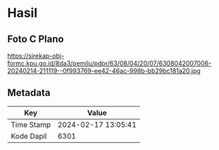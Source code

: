 # Hasil

## Foto C Plano

https://sirekap-obj-formc.kpu.go.id/8da3/pemilu/pdpr/63/08/04/20/07/6308042007006-20240214-211119--0f993769-ee42-46ac-998b-bb29bc181a20.jpg


## Metadata

| Key        | Value               |
| ---------- | ------------------- |
| Time Stamp | 2024-02-17 13:05:41 |
| Kode Dapil | 6301                |



